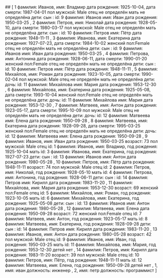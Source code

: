 ##<MD Format>
[
1 фамилия: Иванов, имя: Владмир
 дата рождения: 1925-10-04, дата смерти: 1987-04-01
 пол мужской: Male
 отец не определён 
 мать не определёна 
 дети: 
 сын :  id: 9 фамилия: Иванов имя: Иван дата рождения: 1950-03-25
, 
2 фамилия: Петров, имя: Николай
 дата рождения: 1928-05-10, дата смерти: 1980-03-17
 пол мужской: Male
 отец не определён 
 мать не определёна 
 дети: 
 сын :  id: 10 фамилия: Петров имя: Пётр дата рождения: 1948-11-11
, 
3 фамилия: Иванова, имя: Екатерина
 дата рождения: 1927-07-23, дата смерти: 1984-10-02
 женский пол:Female
 отец не определён 
 мать не определёна 
 дети: 
 сын :  id: 9 фамилия: Иванов имя: Иван дата рождения: 1950-03-25
, 
4 фамилия: Петрова, имя: Антонина
 дата рождения: 1928-06-11, дата смерти: 1990-01-20
 женский пол:Female
 отец не определён 
 мать не определёна 
 дети: 
 сын :  id: 10 фамилия: Петров имя: Пётр дата рождения: 1948-11-11
, 
5 фамилия: Михайлов, имя: Роман
 дата рождения: 1923-10-05, дата смерти: 1990-02-04
 пол мужской: Male
 отец не определён 
 мать не определёна 
 дети: 
 дочь:  id: 11 фамилия: Михайлова имя: Мария дата рождения: 1953-12-30
, 
6 фамилия: Михайлова, имя: Екатерина
 дата рождения: 1925-05-08, дата смерти: 1993-10-04
 женский пол:Female
 отец не определён 
 мать не определёна 
 дети: 
 дочь:  id: 11 фамилия: Михайлова имя: Мария дата рождения: 1953-12-30
, 
7 фамилия: Матвеев, имя: Антон
 дата рождения: 1923-05-17, дата смерти: 1995-10-09
 пол мужской: Male
 отец не определён 
 мать не определёна 
 дети: 
 дочь:  id: 12 фамилия: Матвеева имя: Елена дата рождения: 1950-09-28
, 
8 фамилия: Матвеева, имя: Екатерина
 дата рождения: 1928-09-28, дата смерти: 1995-03-25
 женский пол:Female
 отец не определён 
 мать не определёна 
 дети: 
 дочь:  id: 12 фамилия: Матвеева имя: Елена дата рождения: 1950-09-28
, 
9 фамилия: Иванов, имя: Иван
 дата рождения: 1950-03-25 возраст: 73
 пол мужской: Male
 отец id: 1 фамилия: Иванов, имя:  Владмир, год рождения: 1925-10-04
 мать id: 3 фамилия: Иванова, имя:  Екатерина, год рождения: 1927-07-23
 дети: 
 сын :  id: 13 фамилия: Иванов имя: Антон дата рождения: 1980-05-28
, 
10 фамилия: Петров, имя: Пётр
 дата рождения: 1948-11-11 возраст: 74
 пол мужской: Male
 отец id: 2 фамилия: Петров, имя:  Николай, год рождения: 1928-05-10
 мать id: 4 фамилия: Петрова, имя:  Антонина, год рождения: 1928-06-11
 дети: 
 сын :  id: 14 фамилия: Петров имя: Кирилл дата рождения: 1983-11-20
, 
11 фамилия: Михайлова, имя: Мария
 дата рождения: 1953-12-30 возраст: 69
 женский пол:Female
 отец id: 5 фамилия: Михайлов, имя:  Роман, год рождения: 1923-10-05
 мать id: 6 фамилия: Михайлова, имя:  Екатерина, год рождения: 1925-05-08
 дети: 
 сын :  id: 13 фамилия: Иванов имя: Антон дата рождения: 1980-05-28
, 
12 фамилия: Матвеева, имя: Елена
 дата рождения: 1950-09-28 возраст: 72
 женский пол:Female
 отец id: 7 фамилия: Матвеев, имя:  Антон, год рождения: 1923-05-17
 мать id: 8 фамилия: Матвеева, имя:  Екатерина, год рождения: 1928-09-28
 дети: 
 сын :  id: 14 фамилия: Петров имя: Кирилл дата рождения: 1983-11-20
, 
13 фамилия: Иванов, имя: Антон
 дата рождения: 1980-05-28 возраст: 42
 пол мужской: Male
 отец id: 9 фамилия: Иванов, имя:  Иван, год рождения: 1950-03-25
 мать id: 11 фамилия: Михайлова, имя:  Мария, год рождения: 1953-12-30
 детей нет
, 
14 фамилия: Петров, имя: Кирилл
 дата рождения: 1983-11-20 возраст: 39
 пол мужской: Male
 отец id: 10 фамилия: Петров, имя:  Пётр, год рождения: 1948-11-11
 мать id: 12 фамилия: Матвеева, имя:  Елена, год рождения: 1950-09-28
 детей нет
, 
1, имя: иван
   должность:  инженер
, 
2, имя: петр
   должность:  программист
]
